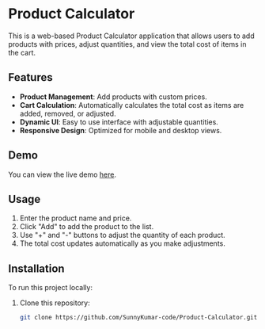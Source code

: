 # Product Calculator

This is a web-based Product Calculator application that allows users to add products with prices, adjust quantities, and view the total cost of items in the cart.

## Features

- **Product Management**: Add products with custom prices.
- **Cart Calculation**: Automatically calculates the total cost as items are added, removed, or adjusted.
- **Dynamic UI**: Easy to use interface with adjustable quantities.
- **Responsive Design**: Optimized for mobile and desktop views.

## Demo

You can view the live demo [here](https://sunnykumar-code.github.io/Product-Calculator/).

## Usage

1. Enter the product name and price.
2. Click "Add" to add the product to the list.
3. Use "+" and "-" buttons to adjust the quantity of each product.
4. The total cost updates automatically as you make adjustments.

## Installation

To run this project locally:

1. Clone this repository:
   ```bash
   git clone https://github.com/SunnyKumar-code/Product-Calculator.git

